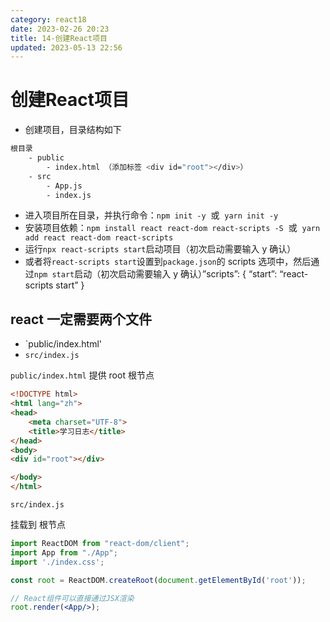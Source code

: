 ```yaml
---
category: react18
date: 2023-02-26 20:23
title: 14-创建React项目
updated: 2023-05-13 22:56
---
```


# 创建React项目
- 创建项目，目录结构如下

```sh
根目录
    - public
        - index.html （添加标签 <div id="root"></div>）
    - src
        - App.js
        - index.js
```

- 进入项目所在目录，并执行命令：`npm init -y`  或  `yarn init -y`
- 安装项目依赖：`npm install react react-dom react-scripts -S`  或  `yarn add react react-dom react-scripts`
- 运行`npx react-scripts start`启动项目（初次启动需要输入 y 确认）
- 或者将`react-scripts start`设置到`package.json`的 scripts 选项中，然后通过`npm start`启动（初次启动需要输入 y 确认）”scripts”: { “start”: “react-scripts start” }

## react 一定需要两个文件

- `public/index.html'
- `src/index.js`

`public/index.html`
提供 root 根节点

```html
<!DOCTYPE html>
<html lang="zh">
<head>
    <meta charset="UTF-8">
    <title>学习日志</title>
</head>
<body>
<div id="root"></div>

</body>
</html>

```

`src/index.js`

挂载到 根节点

```jsx
import ReactDOM from "react-dom/client";
import App from "./App";
import './index.css';

const root = ReactDOM.createRoot(document.getElementById('root'));

// React组件可以直接通过JSX渲染
root.render(<App/>);
```
